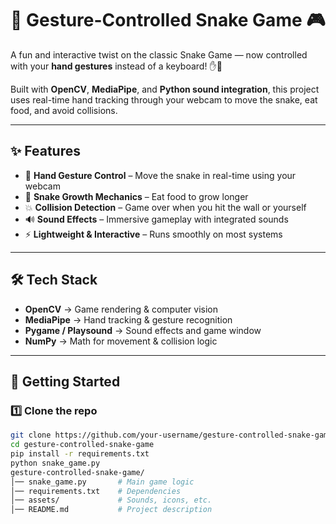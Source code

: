 # 🐍 Gesture-Controlled Snake Game 🎮  

A fun and interactive twist on the classic Snake Game — now controlled with your **hand gestures** instead of a keyboard! ✋🚀  

Built with **OpenCV**, **MediaPipe**, and **Python sound integration**, this project uses real-time hand tracking through your webcam to move the snake, eat food, and avoid collisions.  

---

## ✨ Features  
- 🎯 **Hand Gesture Control** – Move the snake in real-time using your webcam  
- 🍎 **Snake Growth Mechanics** – Eat food to grow longer  
- 💥 **Collision Detection** – Game over when you hit the wall or yourself  
- 🔊 **Sound Effects** – Immersive gameplay with integrated sounds  
- ⚡ **Lightweight & Interactive** – Runs smoothly on most systems  

---

## 🛠️ Tech Stack  
- **OpenCV** → Game rendering & computer vision  
- **MediaPipe** → Hand tracking & gesture recognition  
- **Pygame / Playsound** → Sound effects and game window  
- **NumPy** → Math for movement & collision logic  

---

## 🚀 Getting Started  

### 1️⃣ Clone the repo  
```bash
git clone https://github.com/your-username/gesture-controlled-snake-game.git
cd gesture-controlled-snake-game
pip install -r requirements.txt
python snake_game.py
gesture-controlled-snake-game/
│── snake_game.py       # Main game logic
│── requirements.txt    # Dependencies
│── assets/             # Sounds, icons, etc.
│── README.md           # Project description
